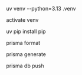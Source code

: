 uv venv --python=3.13 .venv

activate venv

uv pip install pip

prisma format

prisma generate

prisma db push

